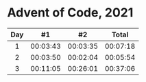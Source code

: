 # Advent of Code, 2021

| Day | #1 | #2 | Total |
| :---: | :---: | :---: | :---: |
| 1 | 00:03:43 | 00:03:35 | 00:07:18 |
| 2 | 00:03:50 | 00:02:04 | 00:05:54 |
| 3 | 00:11:05 | 00:26:01 | 00:37:06 |
